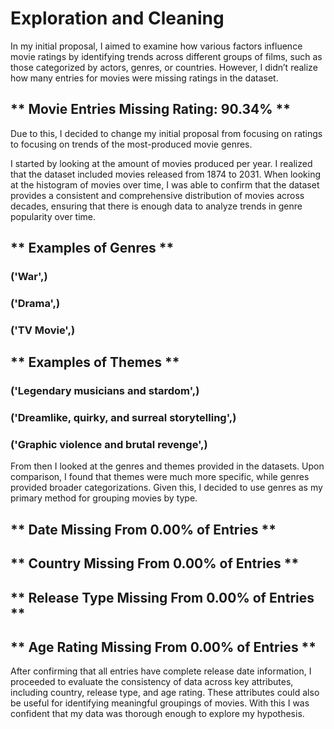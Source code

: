 # Exploration and Cleaning

In my initial proposal, I aimed to examine how various factors influence movie ratings by identifying trends across different groups of films, such as those categorized by actors, genres, or countries. However, I didn’t realize how many entries for movies were missing ratings in the dataset.

## ** Movie Entries Missing Rating: 90.34% **

Due to this, I decided to change my initial proposal from focusing on ratings to focusing on trends of the most-produced movie genres.

I started by looking at the amount of movies produced per year. I realized that the dataset included movies released from 1874 to 2031. When looking at the histogram of movies over time, I was able to confirm that the dataset provides a consistent and comprehensive distribution of movies across decades, ensuring that there is enough data to analyze trends in genre popularity over time.

## ** Examples of Genres **

### ('War',)

### ('Drama',)

### ('TV Movie',)

## ** Examples of Themes **

### ('Legendary musicians and stardom',)

### ('Dreamlike, quirky, and surreal storytelling',)

### ('Graphic violence and brutal revenge',)

From then I looked at the genres and themes provided in the datasets. Upon comparison, I found that themes were much more specific, while genres provided broader categorizations. Given this, I decided to use genres as my primary method for grouping movies by type.

## ** Date Missing From 0.00% of Entries **

## ** Country Missing From 0.00% of Entries **

## ** Release Type Missing From 0.00% of Entries **

## ** Age Rating Missing From 0.00% of Entries **

After confirming that all entries have complete release date information, I proceeded to evaluate the consistency of data across key attributes, including country, release type, and age rating. These attributes could also be useful for identifying meaningful groupings of movies. With this I was confident that my data was thorough enough to explore my hypothesis.
